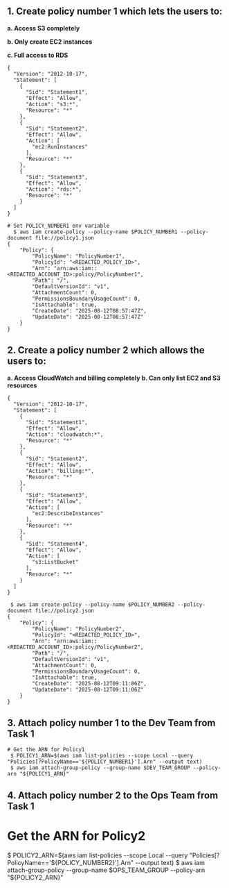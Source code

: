 ## 1. Create policy number 1 which lets the users to:
**a. Access S3 completely**

**b. Only create EC2 instances**

**c. Full access to RDS**

<!-- Use https://awspolicygen.s3.amazonaws.com/policygen.html to generate json formatted polcy -->
```
{
  "Version": "2012-10-17",
  "Statement": [
    {
      "Sid": "Statement1",
      "Effect": "Allow",
      "Action": "s3:*",
      "Resource": "*"
    },
    {
      "Sid": "Statement2",
      "Effect": "Allow",
      "Action": [
        "ec2:RunInstances"
      ],
      "Resource": "*"
    },
    {
      "Sid": "Statement3",
      "Effect": "Allow",
      "Action": "rds:*",
      "Resource": "*"
    }
  ]
}
```
```
# Set POLICY_NUMBER1 env variable
  $ aws iam create-policy --policy-name $POLICY_NUMBER1 --policy-document file://policy1.json
{
    "Policy": {
        "PolicyName": "PolicyNumber1",
        "PolicyId": "<REDACTED_POLICY_ID>",
        "Arn": "arn:aws:iam::<REDACTED_ACCOUNT_ID>:policy/PolicyNumber1",
        "Path": "/",
        "DefaultVersionId": "v1",
        "AttachmentCount": 0,
        "PermissionsBoundaryUsageCount": 0,
        "IsAttachable": true,
        "CreateDate": "2025-08-12T08:57:47Z",
        "UpdateDate": "2025-08-12T08:57:47Z"
    }
}
```
## 2. Create a policy number 2 which allows the users to:
**a. Access CloudWatch and billing completely**
**b. Can only list EC2 and S3 resources**
<!-- Use https://awspolicygen.s3.amazonaws.com/policygen.html to generate json formatted polcy -->
```
{
  "Version": "2012-10-17",
  "Statement": [
    {
      "Sid": "Statement1",
      "Effect": "Allow",
      "Action": "cloudwatch:*",
      "Resource": "*"
    },
    {
      "Sid": "Statement2",
      "Effect": "Allow",
      "Action": "billing:*",
      "Resource": "*"
    },
    {
      "Sid": "Statement3",
      "Effect": "Allow",
      "Action": [
        "ec2:DescribeInstances"
      ],
      "Resource": "*"
    },
    {
      "Sid": "Statement4",
      "Effect": "Allow",
      "Action": [
        "s3:ListBucket"
      ],
      "Resource": "*"
    }
  ]
}
```
```
 $ aws iam create-policy --policy-name $POLICY_NUMBER2 --policy-document file://policy2.json
{
    "Policy": {
        "PolicyName": "PolicyNumber2",
        "PolicyId": "<REDACTED_POLICY_ID>",
        "Arn": "arn:aws:iam::<REDACTED_ACCOUNT_ID>:policy/PolicyNumber2",
        "Path": "/",
        "DefaultVersionId": "v1",
        "AttachmentCount": 0,
        "PermissionsBoundaryUsageCount": 0,
        "IsAttachable": true,
        "CreateDate": "2025-08-12T09:11:06Z",
        "UpdateDate": "2025-08-12T09:11:06Z"
    }
}
```

## 3. Attach policy number 1 to the Dev Team from Task 1
```
# Get the ARN for Policy1
 $ POLICY1_ARN=$(aws iam list-policies --scope Local --query "Policies[?PolicyName=='${POLICY_NUMBER1}'].Arn" --output text)
 $ aws iam attach-group-policy --group-name $DEV_TEAM_GROUP --policy-arn "${POLICY1_ARN}"
```
## 4. Attach policy number 2 to the Ops Team from Task 1
# Get the ARN for Policy2
 $ POLICY2_ARN=$(aws iam list-policies --scope Local --query "Policies[?PolicyName=='${POLICY_NUMBER2}'].Arn" --output text)
 $ aws iam attach-group-policy --group-name $OPS_TEAM_GROUP --policy-arn "${POLICY2_ARN}"
 ```
